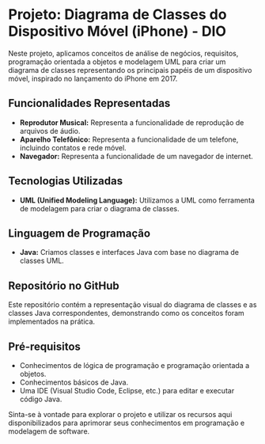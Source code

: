 # Projeto: Diagrama de Classes do Dispositivo Móvel (iPhone) - DIO

Neste projeto, aplicamos conceitos de análise de negócios, requisitos, programação orientada a objetos e modelagem UML para criar um diagrama de classes representando os principais papéis de um dispositivo móvel, inspirado no lançamento do iPhone em 2017.

## Funcionalidades Representadas

- **Reprodutor Musical:** Representa a funcionalidade de reprodução de arquivos de áudio.
- **Aparelho Telefônico:** Representa a funcionalidade de um telefone, incluindo contatos e rede móvel.
- **Navegador:** Representa a funcionalidade de um navegador de internet.

## Tecnologias Utilizadas

- **UML (Unified Modeling Language):** Utilizamos a UML como ferramenta de modelagem para criar o diagrama de classes.

## Linguagem de Programação

- **Java:** Criamos classes e interfaces Java com base no diagrama de classes UML.

## Repositório no GitHub

Este repositório contém a representação visual do diagrama de classes e as classes Java correspondentes, demonstrando como os conceitos foram implementados na prática.

## Pré-requisitos

- Conhecimentos de lógica de programação e programação orientada a objetos.
- Conhecimentos básicos de Java.
- Uma IDE (Visual Studio Code, Eclipse, etc.) para editar e executar código Java.

Sinta-se à vontade para explorar o projeto e utilizar os recursos aqui disponibilizados para aprimorar seus conhecimentos em programação e modelagem de software.
